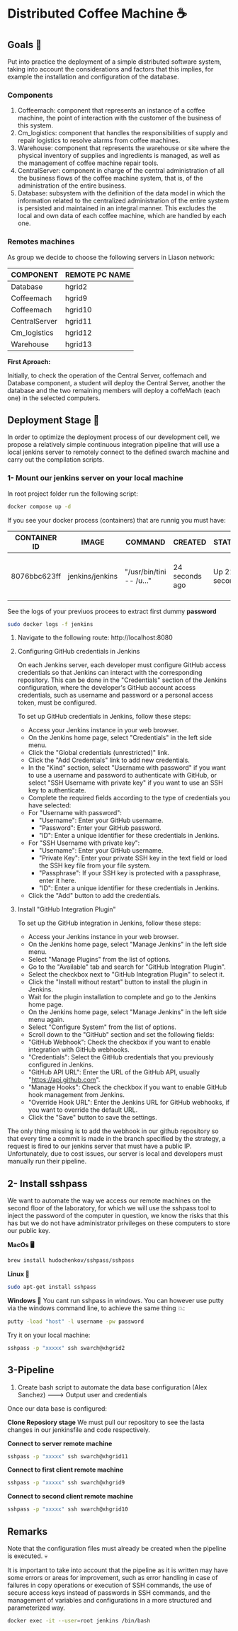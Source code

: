 # Distributed Coffee Machine ☕️

## Goals 🫰
Put into practice the deployment of a simple distributed software system, taking into account the considerations and factors that this implies, for example the installation and configuration of the database.

### Components

1. Coffeemach: component that represents an instance of a coffee machine, the point of interaction with the customer of the business of this system.
2. Cm_logistics: component that handles the responsibilities of supply and repair logistics to resolve alarms from coffee machines.
3. Warehouse: component that represents the warehouse or site where the physical inventory of supplies and ingredients is managed, as well as the management of coffee machine repair tools.
4. CentralServer: component in charge of the central administration of all the business flows of the coffee machine system, that is, of the administration of the entire business.
5. Database: subsystem with the definition of the data model in which the information related to the centralized administration of the entire system is persisted and maintained in an integral manner. This excludes the local and own data of each coffee machine, which are handled by each one.

### Remotes machines

As group we decide to choose the following servers in Liason network:

|COMPONENT  |REMOTE PC NAME| 
|-----------|------------|
|Database   |hgrid2      |
|Coffeemach |hgrid9      |
|Coffeemach |hgrid10     |
|CentralServer|hgrid11   |
|Cm_logistics |hgrid12   |
|Warehouse  |hgrid13     |

**First Aproach:**

Initially, to check the operation of the Central Server, coffemach and Database component, a student will deploy the Central Server, another the database and the two remaining members will deploy a coffeMach (each one) in the selected computers.

## Deployment Stage 🚀

In order to optimize the deployment process of our development cell, we propose a relatively simple continuous integration pipeline that will use a local jenkins server to remotely connect to the defined swarch machine and carry out the compilation scripts.

### 1- Mount our jenkins server on your local machine
In root project folder run the following script:

```bash
docker compose up -d
```
If you see your docker process (containers) that are runnig you must have:

|CONTAINER ID    | IMAGE|   COMMAND  |CREATED|STATUS|PORTS|NAMES|
|----------------|------|------------|-------|------|-----|-----|
8076bbc623ff | jenkins/jenkins | "/usr/bin/tini -- /u…" |  24 seconds ago | Up 21 seconds | 0.0.0.0:8080->8080/tcp, :::8080->8080/tcp, 50000/tcp  | jenkins

See the logs of your previuos procees to extract first dummy **password**

```bash
sudo docker logs -f jenkins
```

1. Navigate to the following route:
    http://localhost:8080

2. Configuring GitHub credentials in Jenkins

    On each Jenkins server, each developer must configure GitHub access credentials so that Jenkins can interact with the corresponding repository. This can be done in the "Credentials" section of the Jenkins configuration, where the developer's GitHub account access credentials, such as username and password or a personal access token, must be configured.

    To set up GitHub credentials in Jenkins, follow these steps:

    - Access your Jenkins instance in your web browser.
    - On the Jenkins home page, select "Credentials" in the left side menu.
    - Click the "Global credentials (unrestricted)" link.
    - Click the "Add Credentials" link to add new credentials.
    - In the "Kind" section, select "Username with password" if you want to use a username and password to      authenticate with GitHub, or select "SSH Username with private key" if you want to use an SSH key to authenticate.
    - Complete the required fields according to the type of credentials you have selected:
    - For "Username with password":
        - "Username": Enter your GitHub username.
        - "Password": Enter your GitHub password.
        - "ID": Enter a unique identifier for these credentials in Jenkins.
    - For "SSH Username with private key":
        - "Username": Enter your GitHub username.
        - "Private Key": Enter your private SSH key in the text field or load the SSH key file from your file system.
        - "Passphrase": If your SSH key is protected with a passphrase, enter it here.
        - "ID": Enter a unique identifier for these credentials in Jenkins.
    - Click the "Add" button to add the credentials.

3. Install "GitHub Integration Plugin"

    To set up the GitHub integration in Jenkins, follow these steps:

    - Access your Jenkins instance in your web browser.
    - On the Jenkins home page, select "Manage Jenkins" in the left side menu.
    - Select "Manage Plugins" from the list of options.
    - Go to the "Available" tab and search for "GitHub Integration Plugin".
    - Select the checkbox next to "GitHub Integration Plugin" to select it.
    - Click the "Install without restart" button to install the plugin in Jenkins.
    -  Wait for the plugin installation to complete and go to the Jenkins home page.
    - On the Jenkins home page, select "Manage Jenkins" in the left side menu again.
    - Select "Configure System" from the list of options. 
    - Scroll down to the "GitHub" section and set the following fields:
    - "GitHub Webhook": Check the checkbox if you want to enable integration with GitHub webhooks.
    - "Credentials": Select the GitHub credentials that you previously configured in Jenkins.
    - "GitHub API URL": Enter the URL of the GitHub API, usually "https://api.github.com".
    - "Manage Hooks": Check the checkbox if you want to enable GitHub hook management from Jenkins.
    - "Override Hook URL": Enter the Jenkins URL for GitHub webhooks, if you want to override the default URL.
    - Click the "Save" button to save the settings.

The only thing missing is to add the webhook in our github repository so that every time a commit is made in the branch specified by the strategy, a request is fired to our jenkins server that must have a public IP. Unfortunately, due to cost issues, our server is local and developers must manually run their pipeline.

## 2- Install sshpass

We want to automate the way we access our remote machines on the second floor of the laboratory, for which we will use the sshpass tool to inject the password of the computer in question, we know the risks that this has but we do not have administrator privileges on these computers to store our public key.

**MacOs 🖥️**
```bash
brew install hudochenkov/sshpass/sshpass
```

**Linux 🐧**
```bash
sudo apt-get install sshpass
```

**Windows 🥹**
You cant run sshpass in windows. You can however use putty via the windows command line, to achieve the same thing 💥:

```bash
putty -load "host" -l username -pw password
```

Try it on your local machine:

```bash
sshpass -p "xxxxx" ssh swarch@xhgrid2
```

## 3-Pipeline

1. Create bash script to automate the data base configuration (Alex Sanchez) ---> Output user and credentials

Once our data base is configured:

**Clone Reposiory stage**
We must pull our repository to see the lasta changes in our jenkinsfile and code respectively.

**Connect to server remote machine**
```bash
sshpass -p "xxxxx" ssh swarch@xhgrid11
```

**Connect to first client remote machine**
```bash
sshpass -p "xxxxx" ssh swarch@xhgrid9
```

**Connect to second client remote machine**
```bash
sshpass -p "xxxxx" ssh swarch@xhgrid10
```

## Remarks
Note that the configuration files must already be created when the pipeline is executed. 💀

It is important to take into account that the pipeline as it is written may have some errors or areas for improvement, such as error handling in case of failures in copy operations or execution of SSH commands, the use of secure access keys instead of passwords in SSH commands, and the management of variables and configurations in a more structured and parameterized way.

```bash
docker exec -it --user=root jenkins /bin/bash
```